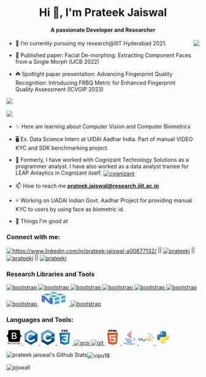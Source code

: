 <h1 align="center">Hi 👋, I'm Prateek Jaiswal</h1>
<h4 align="center">A passionate Developer and Researcher</h3>

<!-- <img align ="right" width="400" src="https://camo.githubusercontent.com/683e2187241c641430216c864ce93fc5a0e0dfb232c5a01d1c54b54d63aa8cb2/68747470733a2f2f63646e2e6472696262626c652e636f6d2f75736572732f313136323037372f73637265656e73686f74732f333834383931342f70726f6772616d6d65722e676966"> -->
<img align="right" src="https://camo.githubusercontent.com/fa22a95c9000d4e4914bc5de9fb94adde07fc0123f0f91ed0f2c3b7bd0240fcb/68747470733a2f2f6f63746f6465782e6769746875622e636f6d2f696d616765732f6461667470756e6b746f6361742d74686f6d61732e676966" height="160" data-canonical-src="https://octodex.github.com/images/daftpunktocat-thomas.gif" style="max-width: 100%; display: inline-block;" data-target="animated-image.originalImage">


<!--
**prateekj7777/prateekj7777** is a ✨ _special_ ✨ repository because its `README.md` (this file) appears on your GitHub profile.

Here are some ideas to get you started: -->

- 🌱 I’m currently pursuing my research@IIIT Hyderabad 2021. 

- 🌿 Published paper: Facial De-morphing: Extracting Component Faces from a Single Morph (IJCB 2022)

- ☘️ Spotlight paper presentation: Advancing Fingerprint Quality Recognition: Introducing FRBQ Metric for Enhanced Fingerprint Quality Assessment (ICVGIP 2023)

<a href="https://arxiv.org/abs/2209.02933"><img src="https://img.shields.io/badge/arXiv-2209.02933-b31b1b.svg" height=22.5></a>

<!-- Visitor Count : ![Visitor Count](https://profile-counter.glitch.me/{prateekj7777}/count.svg) -->
![](https://komarev.com/ghpvc/?username=prateekj7777)
- ✨ Here am learning about Computer Vision and Computer Biometrics

- 🖥️ Ex. Data Science Intern at UIDAI Aadhar India. Part of manual VIDEO KYC and SDK benchmarking project.

- 💼 Formerly, I have worked with Cognizant Technology Solutions as a programmer analyst. I have also worked as a data analyst trainee for LEAP Anlaytics in Cognizant itself.
 <a href="https://www.cognizant.com/in/en" target="blank"><img align="center" src="https://upload.wikimedia.org/wikipedia/commons/thumb/5/5b/Cognizant%27s_logo.svg/1200px-Cognizant%27s_logo.svg.png?20210310200308" alt="cognizant" height="30" width="80" /></a>

- 📫 How to reach me **prateek.jaiswal@research.iiit.ac.in**

- ⚡ Working on UADAI Indian Govt. Aadhar Project for providing manual KYC to users by using face as biometric id.

- 🔷 Things I'm good at 



<h3 align="left">Connect with me:</h3>
<p align="left">
<!-- <a href="https://dev.to/harshitpaneri" target="blank"><img align="center" src="https://raw.githubusercontent.com/rahuldkjain/github-profile-readme-generator/master/src/images/icons/Social/devto.svg" alt="harshitpaneri" height="30" width="40" /></a> || -->
<a href="https://www.linkedin.com/in/prateek-jaiswal-a00677132/" target="blank"><img align="center" src="https://raw.githubusercontent.com/rahuldkjain/github-profile-readme-generator/master/src/images/icons/Social/linked-in-alt.svg" alt="https://www.linkedin.com/in/prateek-jaiswal-a00677132/" height="30" width="40" /></a> ||
<!-- <a href="https://instagram.com/harshit___29" target="blank"><img align="center" src="https://raw.githubusercontent.com/rahuldkjain/github-profile-readme-generator/master/src/images/icons/Social/instagram.svg" alt="harshit___29" height="30" width="40" /></a> ||
<a href="https://www.codechef.com/users/harshit_paneri" target="blank"><img align="center" src="https://cdn.jsdelivr.net/npm/simple-icons@3.1.0/icons/codechef.svg" alt="harshit_paneri" height="30" width="40" /></a> || -->
<a href="https://www.hackerrank.com/prateekj9521" target="blank"><img align="center" src="https://raw.githubusercontent.com/rahuldkjain/github-profile-readme-generator/master/src/images/icons/Social/hackerrank.svg" alt="prateekj" height="30" width="40" /></a> ||
<a href="https://leetcode.com/001_captain_jack/" target="blank"><img align="center" src="https://raw.githubusercontent.com/rahuldkjain/github-profile-readme-generator/master/src/images/icons/Social/leet-code.svg" alt="prateekj" height="30" width="40" /></a> ||
<a href="https://auth.geeksforgeeks.org/user/prateekjaiswal/saved-articles/" target="blank"><img align="center" src="https://raw.githubusercontent.com/rahuldkjain/github-profile-readme-generator/master/src/images/icons/Social/geeks-for-geeks.svg" alt="prateekj" height="30" width="40" /></a> 
</p>

<h3 align="left">Research Libraries and Tools </h3>

<p align="left"> <a href="https://developer.nvidia.com/cuda-zone" target="_blank" rel="noreferrer"> <img src="https://github.com/valohai/ml-logos/blob/master/cuda.svg" alt="bootstrap" width="40" height="40"/> </a> <a href="https://pytorch.org/" target="_blank" rel="noreferrer"> <img src="https://github.com/valohai/ml-logos/blob/master/pytorch.svg" alt="bootstrap" width="80" height="40"/> </a> <a href="https://opencv.org/" target="_blank" rel="noreferrer"> <img src="https://upload.wikimedia.org/wikipedia/commons/thumb/3/32/OpenCV_Logo_with_text_svg_version.svg/730px-OpenCV_Logo_with_text_svg_version.svg.png?20130608172504" alt="bootstrap" width="40" height="40"/> </a> <a href="https://keras.io/" target="_blank" rel="noreferrer"> <img src="https://github.com/valohai/ml-logos/blob/master/keras.svg" alt="bootstrap" width="40" height="40"/> </a> <a href="https://matplotlib.org/" target="_blank" rel="noreferrer"> <img src="https://github.com/valohai/ml-logos/blob/master/matplotlib.svg" alt="bootstrap" width="80" height="40"/> </a> <a href="https://scikit-learn.org/stable/" target="_blank" rel="noreferrer"> <img src="https://github.com/valohai/ml-logos/blob/master/scikit-learn.svg" alt="bootstrap" width="80" height="40"/> </a> <a href="https://www.tensorflow.org/" target="_blank" rel="noreferrer"> <img src="https://github.com/valohai/ml-logos/blob/master/tensorflow-tf.svg" alt="bootstrap" width="40" height="40"/> </a> <a href="https://numpy.org/" target="_blank" rel="noreferrer"> <img src="https://github.com/valohai/ml-logos/blob/master/numpy.svg" alt="bootstrap" width="80" height="40"/> </a> <a href="https://pandas.pydata.org/" target="_blank" rel="noreferrer"> <img src="https://github.com/valohai/ml-logos/blob/master/pandas.svg" alt="bootstrap" width="80" height="40"/> </a> 

</p>


<h3 align="left">Languages and Tools:</h3>
<p align="left"> <a href="https://getbootstrap.com" target="_blank" rel="noreferrer"> <img src="https://raw.githubusercontent.com/devicons/devicon/master/icons/bootstrap/bootstrap-plain-wordmark.svg" alt="bootstrap" width="40" height="40"/> </a> <a href="https://www.cprogramming.com/" target="_blank" rel="noreferrer"> <img src="https://raw.githubusercontent.com/devicons/devicon/master/icons/c/c-original.svg" alt="c" width="40" height="40"/> </a> <a href="https://www.w3schools.com/cpp/" target="_blank" rel="noreferrer"> <img src="https://raw.githubusercontent.com/devicons/devicon/master/icons/cplusplus/cplusplus-original.svg" alt="cplusplus" width="40" height="40"/> </a> <a href="https://www.w3schools.com/css/" target="_blank" rel="noreferrer"> <img src="https://raw.githubusercontent.com/devicons/devicon/master/icons/css3/css3-original-wordmark.svg" alt="css3" width="40" height="40"/> </a> <a href="https://cloud.google.com" target="_blank" rel="noreferrer"> <img src="https://www.vectorlogo.zone/logos/google_cloud/google_cloud-icon.svg" alt="gcp" width="40" height="40"/> </a> <a href="https://git-scm.com/" target="_blank" rel="noreferrer"> <img src="https://www.vectorlogo.zone/logos/git-scm/git-scm-icon.svg" alt="git" width="40" height="40"/> </a> <a href="https://www.w3.org/html/" target="_blank" rel="noreferrer"> <img src="https://raw.githubusercontent.com/devicons/devicon/master/icons/html5/html5-original-wordmark.svg" alt="html5" width="40" height="40"/> </a> <a href="https://www.java.com" target="_blank" rel="noreferrer"> <img src="https://raw.githubusercontent.com/devicons/devicon/master/icons/java/java-original.svg" alt="java" width="40" height="40"/> </a> <a href="https://www.mysql.com/" target="_blank" rel="noreferrer"> <img src="https://raw.githubusercontent.com/devicons/devicon/master/icons/mysql/mysql-original-wordmark.svg" alt="mysql" width="40" height="40"/> </a> </a> <a href="https://www.python.org" target="_blank" rel="noreferrer"> <img src="https://raw.githubusercontent.com/devicons/devicon/master/icons/python/python-original.svg" alt="python" width="40" height="40"/> </a></p>


<img align="left" alt="prateek jaiswal's  Github Stats" src="https://github-readme-stats.vercel.app/api?username=pjswall&show_icons=true&theme=nightowl&hide_border=true&count_private=true" />

<p><img align="center" src="https://github-readme-streak-stats.herokuapp.com/?user=pjswall&show_icons=true&theme=yeblu&hide_border=true&" alt="vipu18" /></p>


<p><img align="left" src="https://github-readme-stats.vercel.app/api/top-langs?username=pjswall&theme=radical&hide_border=true&show_icons=true&locale=en&layout=compact" alt="pjswall" /></p>
